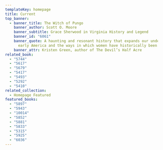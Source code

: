 ```yaml
---
templateKey: homepage
title: Current
top_banner:
  - banner_title: The Witch of Pungo
    banner_author: Scott O. Moore
    banner_subtitle: Grace Sherwood in Virginia History and Legend
    banner_id: "6061"
    banner_quote: A haunting and resonant history that expands our understanding of
      early America and the ways in which women have historically been vilified.
    banner_attr: Kristen Green, author of The Devil’s Half Acre
related_book:
  - "5744"
  - "5617"
  - "5679"
  - "5417"
  - "5493"
  - "5292"
  - "5410"
related_collection:
  - Homepage Featured
featured_books:
  - "5897"
  - "5943"
  - "10014"
  - "5852"
  - "5881"
  - "5833"
  - "5315"
  - "5925"
  - "6036"
---
```

